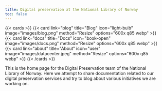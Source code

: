 ```yaml
---
title: Digital preservation at the National Library of Norway
toc: false
---
```


{{< cards >}}
  {{< card link="blog" title="Blog" icon="light-bulb" image="images/blog.png" method="Resize" options="600x q85 webp" >}}
  {{< card link="docs" title="Docs" icon="book-open" image="images/docs.png" method="Resize" options="600x q85 webp" >}}
  {{< card link="about" title="About" icon="user" image="images/datacenter.jpeg" method="Resize" options="600x q85 webp" >}}
{{< /cards >}}

This is the home page for the Digital Preservation team of the National Library of Norway. 
Here we attempt to share documentation related to our digital preservation services and try to blog about various initiatives we are working on.